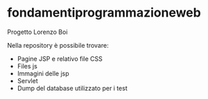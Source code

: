# fondamentiprogrammazioneweb
Progetto Lorenzo Boi

Nella repository è possibile trovare:
- Pagine JSP e relativo file CSS
- Files js
- Immagini delle jsp
- Servlet
- Dump del database utilizzato per i test
